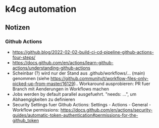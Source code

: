 # k4cg automation

## Notizen

### Github Actions

* https://github.blog/2022-02-02-build-ci-cd-pipeline-github-actions-four-steps/
* https://docs.github.com/en/actions/learn-github-actions/understanding-github-actions
* Scheinbar (?) wird nur der Stand aus .github/workflows/... (main) genommen (siehe https://github.community/t/workflow-files-only-picked-up-from-master/16129).. Workaround ausprobieren: PR fuer Branch mit Aenderungen in Workflows machen
* Jobs werden by default parallel ausgefuehrt. "needs: ...", um Abhaengigkeiten zu definieren
* Security Settings fuer Github Actions: Settings - Actions - General - Workflow permissions: https://docs.github.com/en/actions/security-guides/automatic-token-authentication#permissions-for-the-github_token
